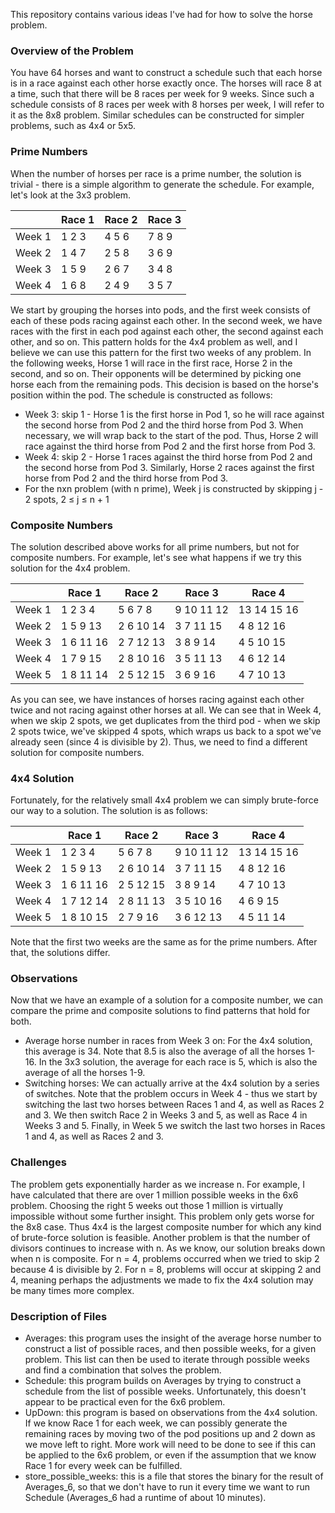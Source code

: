 This repository contains various ideas I've had for how to solve the horse problem.

### Overview of the Problem
You have 64 horses and want to construct a schedule such that each horse is in a race against each other horse exactly once.  The horses will race 8 at a time, such that there will be 8 races per week for 9 weeks.  Since such a schedule consists of 8 races per week with 8 horses per week, I will refer to it as the 8x8 problem.  Similar schedules can be constructed for simpler problems, such as 4x4 or 5x5.

### Prime Numbers
When the number of horses per race is a prime number, the solution is trivial - there is a simple algorithm to generate the schedule.  For example, let's look at the 3x3 problem.

|   | Race 1 | Race 2 | Race 3 |
| - | ------- | ------- | ------- |
| Week 1 | 1 2 3 | 4 5 6 | 7 8 9 |
| Week 2 | 1 4 7 | 2 5 8 | 3 6 9 |
| Week 3 | 1 5 9 | 2 6 7 | 3 4 8 |
| Week 4 | 1 6 8 | 2 4 9 | 3 5 7 |

We start by grouping the horses into pods, and the first week consists of each of these pods racing against each other.  In the second week, we have races with the first in each pod against each other, the second against each other, and so on.  This pattern holds for the 4x4 problem as well, and I believe we can use this pattern for the first two weeks of any problem.  In the following weeks, Horse 1 will race in the first race, Horse 2 in the second, and so on.  Their opponents will be determined by picking one horse each from the remaining pods.  This decision is based on the horse's position within the pod.  The schedule is constructed as follows:
* Week 3: skip 1 - Horse 1 is the first horse in Pod 1, so he will race against the second horse from Pod 2 and the third horse from Pod 3.  When necessary, we will wrap back to the start of the pod.  Thus, Horse 2 will race against the third horse from Pod 2 and the first horse from Pod 3.
* Week 4: skip 2 - Horse 1 races against the third horse from Pod 2 and the second horse from Pod 3.  Similarly, Horse 2 races against the first horse from Pod 2 and the third horse from Pod 3.
* For the nxn problem (with n prime), Week j is constructed by skipping j - 2 spots, 2 &le; j &le; n + 1

### Composite Numbers
The solution described above works for all prime numbers, but not for composite numbers.  For example, let's see what happens if we try this solution for the 4x4 problem.

|   | Race 1 | Race 2 | Race 3 | Race 4 |
| - | ------ | ------ | ------ | ------ |
| Week 1 | 1 2 3 4 | 5 6 7 8 | 9 10 11 12 | 13 14 15 16 |
| Week 2 | 1 5 9 13 | 2 6 10 14 | 3 7 11 15 | 4 8 12 16 |
| Week 3 | 1 6 11 16 | 2 7 12 13 | 3 8 9 14 | 4 5 10 15 |
| Week 4 | 1 7 9 15 | 2 8 10 16 | 3 5 11 13 | 4 6 12 14 |
| Week 5 | 1 8 11 14 | 2 5 12 15 | 3 6 9 16 | 4 7 10 13 |

As you can see, we have instances of horses racing against each other twice and not racing against other horses at all.  We can see that in Week 4, when we skip 2 spots, we get duplicates from the third pod - when we skip 2 spots twice, we've skipped 4 spots, which wraps us back to a spot we've already seen (since 4 is divisible by 2).  Thus, we need to find a different solution for composite numbers.

### 4x4 Solution
Fortunately, for the relatively small 4x4 problem we can simply brute-force our way to a solution.  The solution is as follows:

|   | Race 1 | Race 2 | Race 3 | Race 4 |
| - | ------ | ------ | ------ | ------ |
| Week 1 | 1 2 3 4 | 5 6 7 8 | 9 10 11 12 | 13 14 15 16 |
| Week 2 | 1 5 9 13 | 2 6 10 14 | 3 7 11 15 | 4 8 12 16 |
| Week 3 | 1 6 11 16 | 2 5 12 15 | 3 8 9 14 | 4 7 10 13 |
| Week 4 | 1 7 12 14 | 2 8 11 13 | 3 5 10 16 | 4 6 9 15 |
| Week 5 | 1 8 10 15 | 2 7 9 16 | 3 6 12 13 | 4 5 11 14 |

Note that the first two weeks are the same as for the prime numbers.  After that, the solutions differ.

### Observations
Now that we have an example of a solution for a composite number, we can compare the prime and composite solutions to find patterns that hold for both.  
* Average horse number in races from Week 3 on: For the 4x4 solution, this average is 34.  Note that 8.5 is also the average of all the horses 1-16.  In the 3x3 solution, the average for each race is 5, which is also the average of all the horses 1-9.
* Switching horses: We can actually arrive at the 4x4 solution by a series of switches.  Note that the problem occurs in Week 4 - thus we start by switching the last two horses between Races 1 and 4, as well as Races 2 and 3.  We then switch Race 2 in Weeks 3 and 5, as well as Race 4 in Weeks 3 and 5.  Finally, in Week 5 we switch the last two horses in Races 1 and 4, as well as Races 2 and 3.

### Challenges
The problem gets exponentially harder as we increase n.  For example, I have calculated that there are over 1 million possible weeks in the 6x6 problem.  Choosing the right 5 weeks out those 1 million is virtually impossible without some further insight.  This problem only gets worse for the 8x8 case.  Thus 4x4 is the largest composite number for which any kind of brute-force solution is feasible.  Another problem is that the number of divisors continues to increase with n.  As we know, our solution breaks down when n is composite.  For n = 4, problems occurred when we tried to skip 2 because 4 is divisible by 2.  For n = 8, problems will occur at skipping 2 and 4, meaning perhaps the adjustments we made to fix the 4x4 solution may be many times more complex.

### Description of Files
* Averages: this program uses the insight of the average horse number to construct a list of possible races, and then possible weeks, for a given problem.  This list can then be used to iterate through possible weeks and find a combination that solves the problem. 
* Schedule: this program builds on Averages by trying to construct a schedule from the list of possible weeks. Unfortunately, this doesn't appear to be practical even for the 6x6 problem. 
* UpDown: this program is based on observations from the 4x4 solution.  If we know Race 1 for each week, we can possibly generate the remaining races by moving two of the pod positions up and 2 down as we move left to right.  More work will need to be done to see if this can be applied to the 6x6 problem, or even if the assumption that we know Race 1 for every week can be fulfilled.
* store_possible_weeks: this is a file that stores the binary for the result of Averages_6, so that we don't have to run it every time we want to run Schedule (Averages_6 had a runtime of about 10 minutes).

